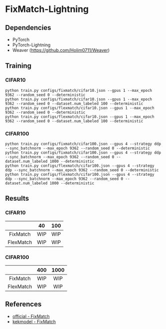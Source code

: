 # FixMatch-Lightning

## Dependencies
- PyTorch
- PyTorch-Lightning
- Weaver (https://github.com/Holim0711/Weaver)

## Training

### CIFAR10
```
python train.py configs/fixmatch/cifar10.json --gpus 1 --max_epoch 9362 --random_seed 0 --deterministic
python train.py configs/fixmatch/cifar10.json --gpus 1 --max_epoch 9362 --random_seed 0 --dataset.num_labeled 100 --deterministic
python train.py configs/flexmatch/cifar10.json --gpus 1 --max_epoch 9362 --random_seed 0 --deterministic
python train.py configs/flexmatch/cifar10.json --gpus 1 --max_epoch 9362 --random_seed 0 --dataset.num_labeled 100 --deterministic
```

### CIFAR100
```
python train.py configs/fixmatch/cifar100.json --gpus 4 --strategy ddp --sync_batchnorm --max_epoch 9362 --random_seed 0 --deterministic
python train.py configs/fixmatch/cifar100.json --gpus 4 --strategy ddp --sync_batchnorm --max_epoch 9362 --random_seed 0 --dataset.num_labeled 1000 --deterministic
python train.py configs/flexmatch/cifar100.json --gpus 4 --strategy ddp --sync_batchnorm --max_epoch 9362 --random_seed 0 --deterministic
python train.py configs/flexmatch/cifar100.json --gpus 4 --strategy ddp --sync_batchnorm --max_epoch 9362 --random_seed 0 --dataset.num_labeled 1000 --deterministic
```

## Results

### CIFAR10
|           |   40  |  100  |
|   :---:   | :---: | :---: |
|  FixMatch |  WIP  |  WIP  |
| FlexMatch |  WIP  |  WIP  |

### CIFAR100
|           |  400  |  1000 |
|   :---:   | :---: | :---: |
|  FixMatch |  WIP  |  WIP  |
| FlexMatch |  WIP  |  WIP  |

## References
- [official - FixMatch](https://github.com/google-research/fixmatch)
- [kekmodel - FixMatch](https://github.com/kekmodel/FixMatch-pytorch)
